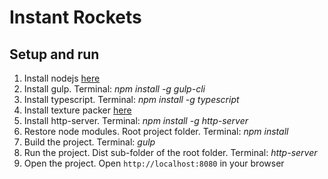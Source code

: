 # Instant Rockets

## Setup and run

1. Install nodejs [here](https://nodejs.org/en/)
1. Install gulp. Terminal: _npm install -g gulp-cli_
1. Install typescript. Terminal: _npm install -g typescript_
1. Install texture packer [here](https://www.codeandweb.com/texturepacker)
1. Install http-server. Terminal: _npm install -g http-server_
1. Restore node modules. Root project folder. Terminal: _npm install_
1. Build the project. Terminal: _gulp_
1. Run the project. Dist sub-folder of the root folder. Terminal: _http-server_
1. Open the project. Open `http://localhost:8080` in your browser